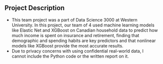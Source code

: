 ## Project Description
- This team project was a part of Data Science 3000 at Western University. In this project, our team of 4 used machine learning models like Elastic Net and XGBoost on Canadian household data to predict how much income is spent on insurance and retirement, finding that demographic and spending habits are key predictors and that nonlinear models like XGBoost provide the most accurate results.
- Due to privacy concerns with using confidential real-world data, I cannot include the Python code or the written report on it.
